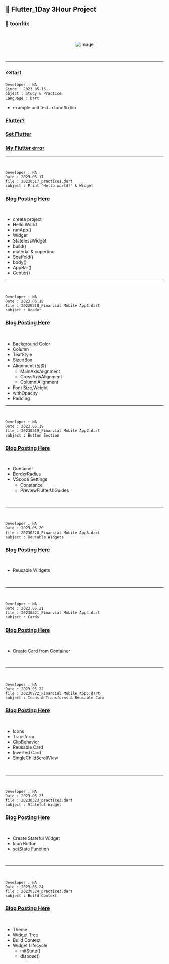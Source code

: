 ## 🫡 Flutter_1Day 3Hour Project

### 🎨 toonflix

<br>
<div align = center>
  
![image](https://github.com/Astrum93/Flutter_Project/assets/116700688/9242090d-9f2c-4463-8843-5aa05e3cde1a)

</div>
<br>
<hr>

### ⭐Start

```
Developer : NA
Since : 2023.05.16 ~
object : Study & Practice
Language : Dart
```

- example unit test in toonflix/lib

### [Flutter?](https://astrum93.tistory.com/76)

### [Set Flutter](https://astrum93.tistory.com/77)

### [My Flutter error](https://astrum93.tistory.com/78)

---
<br>

```
Developer : NA
Date : 2023.05.17
file : 20230517_practice1.dart
subject : Print "Hello world!" & Widget

```

### [Blog Posting Here](https://astrum93.tistory.com/79)

<br>

- create project
- Hello World
- runApp()
- Widget
- StatelessWidget
- build()
- material & cupertino
- Scaffold()
- body()
- AppBar()
- Center()

---
<br>

```
Developer : NA
Date : 2023.05.18
file : 20230518_Financial Mobile App1.dart
subject : Header

```

### [Blog Posting Here](https://astrum93.tistory.com/80)

<br>

- Background Color
- Column
- TextStyle
- SizedBox
- Alignment (정렬)
  - MainAxisAlignment
  - CrossAxisAlignment
  - Column Alignment
- Font Size,Weight
- withOpacity
- Padding

---

<br>

```
Developer : NA
Date : 2023.05.19
file : 20230519_Financial Mobile App2.dart
subject : Button Section

```

### [Blog Posting Here](https://astrum93.tistory.com/81)

<br>

- Container
- BorderRadius
- VScode Settings
  - Constance
  - PreviewFlutterUIGuides

<br>

---

<br>

```
Developer : NA
Date : 2023.05.20
file : 20230520_Financial Mobile App3.dart
subject : Reusable Widgets

```

### [Blog Posting Here](https://astrum93.tistory.com/82)

<br>

- Reusable Widgets

<br>

---

<br>

```
Developer : NA
Date : 2023.05.21
file : 20230521_Financial Mobile App4.dart
subject : Cards

```

### [Blog Posting Here](https://astrum93.tistory.com/83)

<br>

- Create Card from Container

<br>

---

<br>

```
Developer : NA
Date : 2023.05.22
file : 20230522_Financial Mobile App5.dart
subject : Icons & Transforms & Reusable Card

```

### [Blog Posting Here](https://astrum93.tistory.com/84)

<br>

- Icons
- Transform
- ClipBehavior
- Reusable Card
- Inverted Card
- SingleChildScrollView

<br>

---

<br>

```
Developer : NA
Date : 2023.05.23
file : 20230523_practice2.dart
subject : Stateful Widget

```

### [Blog Posting Here](https://astrum93.tistory.com/85)

<br>

- Create Stateful Widget
- Icon Button
- setState Function

<br>

---

<br>

```
Developer : NA
Date : 2023.05.24
file : 20230524_practice3.dart
subject : Build Context

```

### [Blog Posting Here](https://astrum93.tistory.com/86)

<br>

- Theme
- Widget Tree
- Build Context
- Widget Lifecycle
  - initState()
  - dispose()
